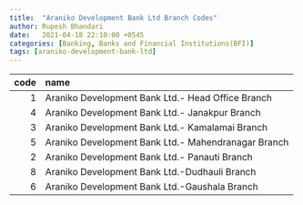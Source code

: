 ```yaml
---
title:  "Araniko Development Bank Ltd Branch Codes"
author: Rupesh Bhandari
date:   2021-04-18 22:10:00 +0545
categories: [Banking, Banks and Financial Institutions(BFI)]
tags: [araniko-development-bank-ltd]
---
```


|   code | name                                                |
|-------:|:----------------------------------------------------|
|      1 | Araniko Development Bank Ltd.- Head Office Branch   |
|      4 | Araniko Development Bank Ltd.- Janakpur Branch      |
|      3 | Araniko Development Bank Ltd.- Kamalamai Branch     |
|      5 | Araniko Development Bank Ltd.- Mahendranagar Branch |
|      2 | Araniko Development Bank Ltd.- Panauti Branch       |
|      8 | Araniko Development Bank Ltd.-Dudhauli Branch       |
|      6 | Araniko Development Bank Ltd.-Gaushala Branch       |